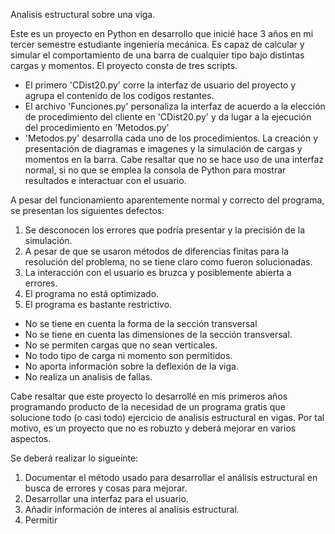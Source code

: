 Analisis estructural sobre una viga. 

Este es un proyecto en Python en desarrollo que inicié hace 3 años en mi tercer semestre estudiante ingeniería mecánica. Es capaz de calcular y simular el comportamiento de una barra de cualquier tipo bajo distintas cargas y momentos. 
El proyecto consta de tres scripts. 
- El primero 'CDist20.py' corre la interfaz de usuario del proyecto y agrupa el contenido de los codigos restantes.
- El archivo 'Funciones.py' personaliza la interfaz de acuerdo a la elección de procedimiento del cliente en 'CDist20.py' y da lugar a la ejecución del procedimiento en 'Metodos.py'
- 'Metodos.py' desarrolla cada uno de los procedimientos. La creación y presentación de diagramas e imagenes y la simulación de cargas y momentos en la barra.
Cabe resaltar que no se hace uso de una interfaz normal, si no que se emplea la consola de Python para mostrar resultados e interactuar con el usuario.

A pesar del funcionamiento aparentemente normal y correcto del programa, se presentan los siguientes defectos:
1. Se desconocen los errores que podría presentar y la precisión de la simulación.
2. A pesar de que se usaron métodos de diferencias finitas para la resolución del problema, no se tiene claro como fueron solucionadas.
3. La interacción con el usuario es bruzca y posiblemente abierta a errores.
4. El programa no está optimizado.
5. El programa es bastante restrictivo.
  - No se tiene en cuenta la forma de la sección transversal
  - No se tiene en cuenta las dimensiones de la sección transversal.
  - No se permiten cargas que no sean verticales.
  - No todo tipo de carga ni momento son permitidos.
  - No aporta información sobre la deflexión de la viga.
  - No realiza un analisis de fallas.

Cabe resaltar que este proyecto lo desarrollé en mis primeros años programando producto de la necesidad de un programa gratis que solucione todo (o casi todo) ejercicio de analisis estructural en vigas.
Por tal motivo, es un proyecto que no es robuzto y deberá mejorar en varios aspectos.

Se deberá realizar lo sigueinte:
1. Documentar el método usado para desarrollar el análisis estructural en busca de errores y cosas para mejorar.
2. Desarrollar una interfaz para el usuario.
3. Añadir información de interes al analisis estructural.
4. Permitir  
